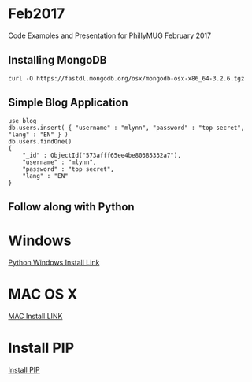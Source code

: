 # Feb2017
Code Examples and Presentation for PhillyMUG February 2017

## Installing MongoDB ##
```curl -O https://fastdl.mongodb.org/osx/mongodb-osx-x86_64-3.2.6.tgz```

## Simple Blog Application ##
```
use blog
db.users.insert( { "username" : "mlynn", "password" : "top secret", "lang" : "EN" } )
db.users.findOne()
{
    "_id" : ObjectId("573afff65ee4be80385332a7"),
    "username" : "mlynn",
    "password" : "top secret",
    "lang" : "EN"
}
```

## Follow along with Python ##
# Windows #
[Python Windows Install Link](http://www.howtogeek.com/197947/how-to-install-python-on-windows/) 

# MAC OS X #
[MAC Install LINK](http://docs.python-guide.org/en/latest/starting/install/osx/)


# Install PIP #
[Install PIP](https://bootstrap.pypa.io/get-pip.py)
